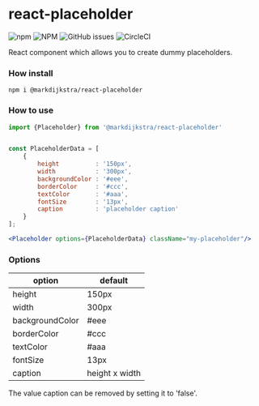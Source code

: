 # react-placeholder

![npm](https://img.shields.io/npm/v/@markdijkstra/react-placeholder)
![NPM](https://img.shields.io/npm/l/@markdijkstra/react-placeholder)
![GitHub issues](https://img.shields.io/github/issues/MarkDijkstra/react-placeholder)
![CircleCI](https://img.shields.io/circleci/build/github/MarkDijkstra/react-placeholder)

React component which allows you to create dummy placeholders.

### How install


```npm
npm i @markdijkstra/react-placeholder
```

### How to use


```jsx
import {Placeholder} from '@markdijkstra/react-placeholder'


const PlaceholderData = [
    {
        height          : '150px',
        width           : '300px',
        backgroundColor : '#eee',
        borderColor     : '#ccc',
        textColor       : '#aaa',
        fontSize        : '13px',
        caption         : 'placeholder caption'
    }
];

<Placeholder options={PlaceholderData} className="my-placeholder"/>

```

### Options

| option          | default        |
| --------------- | -------------- |
| height          | 150px          |
| width           | 300px          |
| backgroundColor | #eee           |
| borderColor     | #ccc           |
| textColor       | #aaa           |
| fontSize        | 13px           |
| caption         | height x width |



The value caption can be removed by setting it to 'false'.
